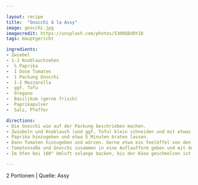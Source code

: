 ```yaml
---

layout: recipe
title:  "Gnocchi à la Assy"
image: gnocchi.jpg
imagecredit: https://unsplash.com/photos/5300Q8dOY18
tags: Hauptgericht

ingredients:
- Zwiebel
- 1-2 Knoblauchzehen
-  ½ Paprika
-  1 Dose Tomaten
-  1 Packung Gnocchi
-  1-2 Mozzarella
-  ggf. Tofu
-  Oregano
-  Basilikum (gerne frisch)
-  Paprikapulver
-  Salz, Pfeffer

directions:
- Die Gnocchi wie auf der Packung beschrieben machen.
- Zwiebeln und Knoblauch (und ggf. Tofu) klein schneiden und mit etwas Öl anbraten.
- Paprika hinzugeben und etwa 5 Minuten braten lassen.
- Dann Tomaten hinzugeben und würzen. Gerne etwa ein Teelöffel von den Gewürzen und dann mit Salz und Pfeffer abschmecken.
- Tomatensoße und Gnocchi zusammen in eine Auflaufform geben und mit dem Mozzarella bedecken.
- Im Ofen bei 180° Umluft solange backen, bis der Käse geschmolzen ist.

---
```

2 Portionen
| Quelle: Assy